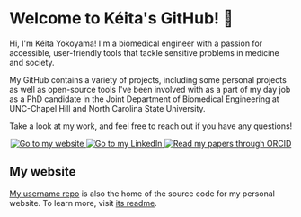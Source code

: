 # Welcome to Kéita's GitHub! 👋

Hi, I'm Kéita Yokoyama! I'm a biomedical engineer with a passion for accessible, user-friendly tools that tackle sensitive problems in medicine and society.

My GitHub contains a variety of projects, including some personal projects as well as open-source tools I've been involved with as a part of my day job as a PhD candidate in the Joint Department of Biomedical Engineering at UNC-Chapel Hill and North Carolina State University.

Take a look at my work, and feel free to reach out if you have any questions!

<div id="header" align="center">
  <a href="https://www.keitaay.com">
    <img src="https://img.shields.io/badge/Go_to-my_website-orange" alt="Go to my website"/>
  </a>
  <a href="https://www.linkedin.com/in/keitaay/">
  <img src="https://custom-icon-badges.demolab.com/badge/LinkedIn-0A66C2?logo=linkedin-white&logoColor=fff" alt="Go to my LinkedIn"/>
  </a>
  <a href="https://orcid.org/0000-0003-4386-8056">
  <img src="https://img.shields.io/badge/papers-here?style=flat&logo=orcid&label=Read%20my&labelColor=gray&color=A6CE39" alt="Read my papers through ORCID"/>
  </a>
</div>

## My website

[My username repo](https://www.github.com/keitaay/keitaay) is also the home of the source code for my personal website. To learn more, visit [its readme](https://www.github.com/keitaay/keitaay/blob/main/src/README.md).
